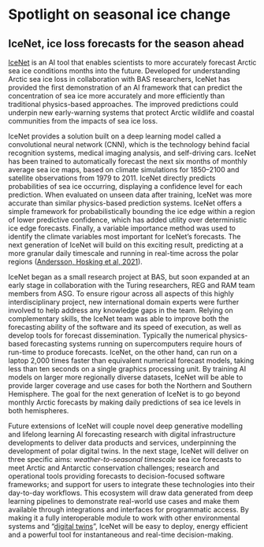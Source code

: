 # Spotlight on seasonal ice change

## IceNet, ice loss forecasts for the season ahead

[IceNet](https://www.turing.ac.uk/news/artificial-intelligence-help-predict-arctic-sea-ice-loss) is an AI tool that enables scientists to more accurately forecast Arctic sea ice conditions months into the future. Developed for understanding Arctic sea ice loss in collaboration with BAS researchers, IceNet has provided the first demonstration of an AI framework that can predict the concentration of sea ice more accurately and more efficiently than traditional physics-based approaches. The improved predictions could underpin new early-warning systems that protect Arctic wildlife and coastal communities from the impacts of sea ice loss.

IceNet provides a solution built on a deep learning model called a convolutional neural network (CNN), which is the technology behind facial recognition systems, medical imaging analysis, and self-driving cars. IceNet has been trained to automatically forecast the next six months of monthly average sea ice maps, based on climate simulations for 1850–2100 and satellite observations from 1979 to 2011. IceNet directly predicts probabilities of sea ice occurring, displaying a confidence level for each prediction. When evaluated on unseen data after training, IceNet was more accurate than similar physics-based prediction systems. IceNet offers a simple framework for probabilistically bounding the ice edge within a region of lower predictive confidence, which has added utility over deterministic ice edge forecasts. Finally, a variable importance method was used to identify the climate variables most important for IceNet’s forecasts. The next generation of IceNet will build on this exciting result, predicting at a more granular daily timescale and running in real-time across the polar regions ([Andersson, Hosking et al, 2021](https://www.nature.com/articles/s41467-021-25257-4)). 

IceNet began as a small research project at BAS, but soon expanded at an early stage in collaboration with the Turing researchers, REG and RAM team members from ASG. To ensure rigour across all aspects of this highly interdisciplinary project, new international domain experts were further involved to help address any knowledge gaps in the team. Relying on complementary skills, the IceNet team was able to improve both the forecasting ability of the software and its speed of execution, as well as develop tools for forecast dissemination. Typically the numerical physics-based forecasting systems running on supercomputers require hours of run-time to produce forecasts. IceNet, on the other hand, can run on a laptop 2,000 times faster than equivalent numerical forecast models, taking less than ten seconds on a single graphics processing unit. By training AI models on larger more regionally diverse datasets, IceNet will be able to provide larger coverage and use cases for both the Northern and Southern Hemisphere. The goal for the next generation of IceNet is to go beyond monthly Arctic forecasts by making daily predictions of sea ice levels in both hemispheres.

Future extensions of IceNet will couple novel deep generative modelling and lifelong learning AI forecasting research with digital infrastructure developments to deliver data products and services, underpinning the development of polar digital twins. In the next stage, IceNet will deliver on three specific aims: *weather-to-seasonal timescale* sea ice forecasts to meet Arctic and Antarctic conservation challenges; research and operational tools providing forecasts to decision-focused software frameworks; and support for users to integrate these technologies into their day-to-day workflows. This ecosystem will draw data generated from deep learning pipelines to demonstrate real-world use cases and make them available through integrations and interfaces for programmatic access. By making it a fully interoperable module to work with other environmental systems and “[digital twins](https://digitalengineeringgroup.com/faq/)”, IceNet will be easy to deploy, energy efficient and a powerful tool for instantaneous and real-time decision-making.
